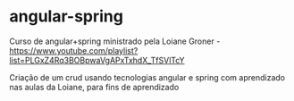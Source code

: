 # angular-spring
Curso de angular+spring ministrado pela Loiane Groner - https://www.youtube.com/playlist?list=PLGxZ4Rq3BOBpwaVgAPxTxhdX_TfSVlTcY

Criação de um crud usando tecnologias angular e spring com aprendizado nas aulas da Loiane, para fins de aprendizado
